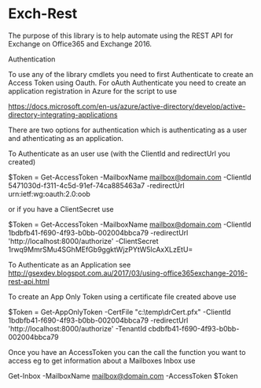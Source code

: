 # Exch-Rest
The purpose of this library is to help automate using the REST API for Exchange on Office365
and Exchange 2016. 

Authentication 

To use any of the library cmdlets you need to first Authenticate to create an Access Token using Oauth.
For oAuth Authenticate you need to create an application registration in Azure for the script to use

https://docs.microsoft.com/en-us/azure/active-directory/develop/active-directory-integrating-applications

There are two options for authentication which is authenticating as a user and athenticating as an application.

To Authenticate as an user use (with the ClientId and redirectUrl you created)

$Token = Get-AccessToken -MailboxName mailbox@domain.com -ClientId 5471030d-f311-4c5d-91ef-74ca885463a7 -redirectUrl urn:ietf:wg:oauth:2.0:oob

or if you have a ClientSecret use

$Token = Get-AccessToken -MailboxName mailbox@domain.com -ClientId 1bdbfb41-f690-4f93-b0bb-002004bbca79 -redirectUrl 'http://localhost:8000/authorize' -ClientSecret 1rwq9MmrSMu4SGhMEfGb9ggktWjzPYtW5lcAxXLzEtU=

To Authenticate as an Application see http://gsexdev.blogspot.com.au/2017/03/using-office365exchange-2016-rest-api.html

To create an App Only Token using a certificate file created above use

$Token = Get-AppOnlyToken -CertFile "c:\temp\drCert.pfx" -ClientId 1bdbfb41-f690-4f93-b0bb-002004bbca79 -redirectUrl 'http://localhost:8000/authorize' -TenantId cbdbfb41-f690-4f93-b0bb-002004bbca79 

Once you have an AccessToken you can the call the function you want to access eg to get information about a Mailboxes Inbox use

Get-Inbox -MailboxName mailbox@domain.com -AccessToken $Token